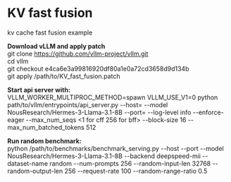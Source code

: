 # KV fast fusion
kv cache fast fusion example

**Download vLLM and apply patch**\
git clone https://github.com/vllm-project/vllm.git \
cd vllm \
git checkout e4ca6e3a99816920df80a1e0a72cd3658d9d134b \
git apply /path/to/KV_fast_fusion.patch

**Start api server with:**\
VLLM_WORKER_MULTIPROC_METHOD=spawn VLLM_USE_V1=0 python path/to/vllm/entrypoints/api_server.py --host=<server-ip> --model NousResearch/Hermes-3-Llama-3.1-8B --port=<port> --log-level info --enforce-eager --max_num_seqs <1 for cff 256 for bff> --block-size 16 --max_num_batched_tokens 512
  
**Run random benchmark:**\
python /path/to/benchmarks/benchmark_serving.py --host <server-ip> --port <port> --model  NousResearch/Hermes-3-Llama-3.1-8B --backend deepspeed-mii --dataset-name random --num-prompts 256 --random-input-len 32768 --random-output-len 256 --request-rate 100 --random-range-ratio 0.5
